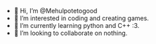 - 👋 Hi, I’m @Mehulpotetogood
- 👀 I’m interested in coding and creating games.
- 🌱 I’m currently learning python and C++ :3.
- 💞️ I’m looking to collaborate on nothing.

<!---
Mehulpotetogood/Mehulpotetogood is a ✨ special ✨ repository because its `README.md` (this file) appears on your GitHub profile.
You can click the Preview link to take a look at your changes.
--->

